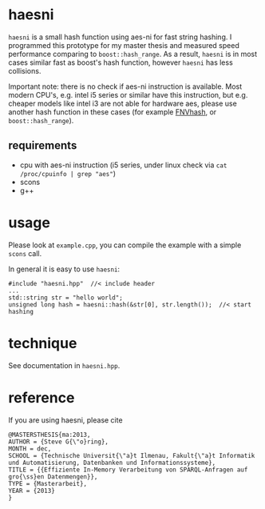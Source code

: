 # haesni
`haesni` is a small hash function using aes-ni for fast string hashing.
I programmed this prototype for my master thesis and measured speed performance comparing to `boost::hash_range`.
As a result, `haesni` is in most cases similar fast as boost's hash function, however `haesni` has less collisions.

Important note: there is no check if aes-ni instruction is available.
Most modern CPU's, e.g. intel i5 series or similar have this instruction,
but e.g. cheaper models like intel i3 are not able for hardware aes, please use
another hash function in these cases (for example [FNVhash](https://en.wikipedia.org/wiki/Fowler%E2%80%93Noll%E2%80%93Vo_hash_function), or `boost::hash_range`).

## requirements
* cpu with aes-ni instruction (i5 series, under linux check via `cat /proc/cpuinfo | grep "aes"`)
* scons
* g++

# usage
Please look at `example.cpp`, you can compile the example with a simple `scons` call.

In general it is easy to use `haesni`:
```
#include "haesni.hpp"  //< include header
...
std::string str = "hello world";
unsigned long hash = haesni::hash(&str[0], str.length());  //< start hashing
```

# technique
See documentation in `haesni.hpp`.


# reference
If you are using haesni, please cite
```
@MASTERSTHESIS{ma:2013,
AUTHOR = {Steve G{\"o}ring},
MONTH = dec,
SCHOOL = {Technische Universit{\"a}t Ilmenau, Fakult{\"a}t Informatik und Automatisierung, Datenbanken und Informationssysteme},
TITLE = {{Effiziente In-Memory Verarbeitung von SPARQL-Anfragen auf gro{\ss}en Datenmengen}},
TYPE = {Masterarbeit},
YEAR = {2013}
}
```
